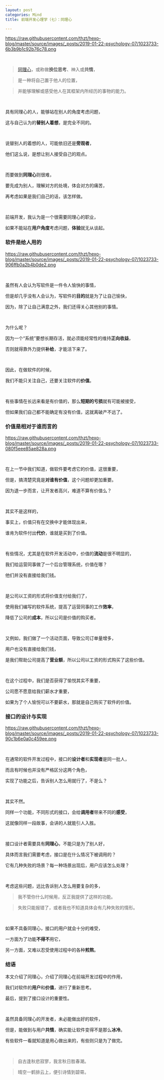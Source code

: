 ```yaml
---
layout: post
categories: Mind
title: 前端开发心理学（七）：同理心

---
```


https://raw.githubusercontent.com/thzt/hexo-blog/master/source/images/_posts/2019-01-22-psychology-07/1023733-6b3b9b1c92b76c78.png

<br/>

> [同理心](https://zh.wikipedia.org/zh/%E5%90%8C%E7%90%86%E5%BF%83)，或称做**换位思考**、神入或**共情**，

> 是一种将自己置于他人的位置，

> 并能够理解或感受他人在其框架内所经历的事物的能力。

<br/>

具有同理心的人，能够站在别人的角度考虑问题，

这与自己认为的**替别人着想**，是完全不同的。

<br/>

说替别人的着想的人，可能依旧还是**旁观者**，

他们这么说，是想让别人接受自己的观点。

<br/>

而要做到**同理心**则很难，

要先成为别人，理解对方的处境，体会对方的痛苦，

再考虑如果是我们自己的话，该怎样做。

<br/>

前端开发，我认为是一个很需要同理心的职业，

如果不能站在**用户角度**考虑问题，**体验**就无从谈起。

### 软件是给人用的

https://raw.githubusercontent.com/thzt/hexo-blog/master/source/images/_posts/2019-01-22-psychology-07/1023733-906ffb0a2b4b0de2.png

<br/>

虽然有人会认为写软件是一件令人愉快的事情，

但是却几乎没有人会认为，写软件的**目的**就是为了让自己愉快，

因为，除了让自己满意之外，我们还得关心其他别的事情。

<br/>

为什么呢？

因为一个“系统”要想长期存活，就必须能经常性的维持**正向收益**，

否则就得靠外力提供**补给**，才能活下来了。

<br/>

因此，在做软件的时候，

我们不能只关注自己，还要关注软件的**价值**。

<br/>

有些事情在长远来看是有价值的，那么**短期的亏损**就有可能被接受，

但如果我们自己都不能确定有没有价值，这就离破产不远了。

### 价值是相对于谁而言的

https://raw.githubusercontent.com/thzt/hexo-blog/master/source/images/_posts/2019-01-22-psychology-07/1023733-080f5eee85ae828a.png

<br/>

在上一节中我们知道，做软件要考虑它的价值，这很重要，

但是，搞清楚究竟是**对谁有价值**，这个问题却更加重要。

因为退一步而言，让开发者高兴，难道不算有价值么？

<br/>

其实不是这样的，

事实上，价值只有在交换中才能体现出来，

谁肯为软件付出**代价**，谁就是买到了价值。

<br/>

有些情况，尤其是在软件开发活动中，价值的**流动**是很不明显的，

我们给运营同事做了一个后台管理系统，价值在哪？

他们并没有直接给我们钱。

<br/>

是公司以工资的形式将价值支付给我们了，

使用我们编写的软件系统，提高了运营同事的工作**效率**，

降低了公司的**成本**，所以公司是价值的购买者。

<br/>

又例如，我们做了一个活动页面，导致公司订单量增多，

用户也没有直接给我们钱，

是我们帮助公司提高了**营业额**，所以公司以工资的形式购买了这些价值。

<br/>

在这个过程中，我们是否获得了愉悦其实不重要，

公司愿不愿意给我们薪水才重要，

如果为了个人愉悦可以不要薪水，那就是自己购买了软件的价值。

### 接口的设计与实现

https://raw.githubusercontent.com/thzt/hexo-blog/master/source/images/_posts/2019-01-22-psychology-07/1023733-90c1b6e0a0c459ee.png

<br/>

在通常的软件开发过程中，接口的**设计者**和**实现者**是同一批人，

而且有时候也并没有严格区分这两个角色，

实现了功能之后，告诉别人怎么用就行了，不是么？

<br/>

其实不然。

同样一个功能，不同形式的接口，会给**调用者**带来不同的**感受**，

这就像同样一段故事，会讲的人就能引人入胜。

<br/>

接口设计者需要具有**同理心**，不能只是为了别人好，

具体而言我们需要考虑，接口是在什么情况下被调用的？

它有几种失败的场景？每一种场景出现后，用户应该怎么处理？

<br/>

考虑这些问题，远比告诉别人怎么用要复杂的多，

> 我不管你什么时候用，反正我提供了这样的功能。

> 失败只能报错了，或者我也不知道具体会有几种失败的情形。

<br/>

如果不具备同理心，接口的用户就会十分的难受，

一方面为了功能**不得不**用它，

另一方面，又难以忍受使用过程中的各种**煎熬**。

### 结语

本文介绍了同理心，介绍了同理心在前端开发过程中的作用，

我们对软件的**用户**和**价值**，进行了重新思考。

最后，提到了接口设计的重要性。

<br/>

虽然具备同理心的开发者，未必能做出好的软件，

但是，能做到与用户**共情**，确实能让软件变得不是那么**冰冷**。

有些软件一看就知道是用心做出来的，有些则只是为了做完。

<br/>

> 自古逢秋悲寂寥，我言秋日胜春潮。

> 晴空一鹤排云上，便引诗情到碧霄。
